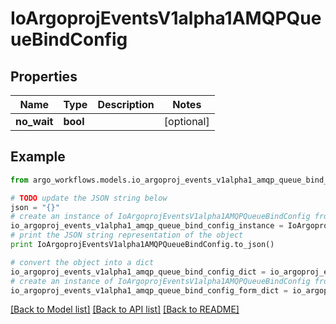 # IoArgoprojEventsV1alpha1AMQPQueueBindConfig


## Properties

Name | Type | Description | Notes
------------ | ------------- | ------------- | -------------
**no_wait** | **bool** |  | [optional] 

## Example

```python
from argo_workflows.models.io_argoproj_events_v1alpha1_amqp_queue_bind_config import IoArgoprojEventsV1alpha1AMQPQueueBindConfig

# TODO update the JSON string below
json = "{}"
# create an instance of IoArgoprojEventsV1alpha1AMQPQueueBindConfig from a JSON string
io_argoproj_events_v1alpha1_amqp_queue_bind_config_instance = IoArgoprojEventsV1alpha1AMQPQueueBindConfig.from_json(json)
# print the JSON string representation of the object
print IoArgoprojEventsV1alpha1AMQPQueueBindConfig.to_json()

# convert the object into a dict
io_argoproj_events_v1alpha1_amqp_queue_bind_config_dict = io_argoproj_events_v1alpha1_amqp_queue_bind_config_instance.to_dict()
# create an instance of IoArgoprojEventsV1alpha1AMQPQueueBindConfig from a dict
io_argoproj_events_v1alpha1_amqp_queue_bind_config_form_dict = io_argoproj_events_v1alpha1_amqp_queue_bind_config.from_dict(io_argoproj_events_v1alpha1_amqp_queue_bind_config_dict)
```
[[Back to Model list]](../README.md#documentation-for-models) [[Back to API list]](../README.md#documentation-for-api-endpoints) [[Back to README]](../README.md)


